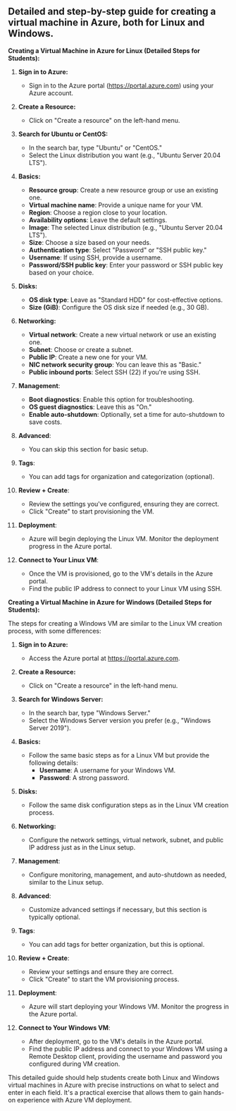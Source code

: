 ## Detailed and step-by-step guide for creating a virtual machine in Azure, both for Linux and Windows.

**Creating a Virtual Machine in Azure for Linux (Detailed Steps for Students):**

1. **Sign in to Azure:**
   - Sign in to the Azure portal (https://portal.azure.com) using your Azure account.

2. **Create a Resource:**
   - Click on "Create a resource" on the left-hand menu.

3. **Search for Ubuntu or CentOS:**
   - In the search bar, type "Ubuntu" or "CentOS."
   - Select the Linux distribution you want (e.g., "Ubuntu Server 20.04 LTS").

4. **Basics:**
   - **Resource group**: Create a new resource group or use an existing one.
   - **Virtual machine name**: Provide a unique name for your VM.
   - **Region**: Choose a region close to your location.
   - **Availability options**: Leave the default settings.
   - **Image**: The selected Linux distribution (e.g., "Ubuntu Server 20.04 LTS").
   - **Size**: Choose a size based on your needs.
   - **Authentication type**: Select "Password" or "SSH public key."
   - **Username**: If using SSH, provide a username.
   - **Password/SSH public key**: Enter your password or SSH public key based on your choice.

5. **Disks:**
   - **OS disk type**: Leave as "Standard HDD" for cost-effective options.
   - **Size (GiB)**: Configure the OS disk size if needed (e.g., 30 GB).

6. **Networking:**
   - **Virtual network**: Create a new virtual network or use an existing one.
   - **Subnet**: Choose or create a subnet.
   - **Public IP**: Create a new one for your VM.
   - **NIC network security group**: You can leave this as "Basic."
   - **Public inbound ports**: Select SSH (22) if you're using SSH.

7. **Management**:
   - **Boot diagnostics**: Enable this option for troubleshooting.
   - **OS guest diagnostics**: Leave this as "On."
   - **Enable auto-shutdown**: Optionally, set a time for auto-shutdown to save costs.

8. **Advanced**:
   - You can skip this section for basic setup.

9. **Tags**:
   - You can add tags for organization and categorization (optional).

10. **Review + Create**:
    - Review the settings you've configured, ensuring they are correct.
    - Click "Create" to start provisioning the VM.

11. **Deployment**:
    - Azure will begin deploying the Linux VM. Monitor the deployment progress in the Azure portal.

12. **Connect to Your Linux VM**:
    - Once the VM is provisioned, go to the VM's details in the Azure portal.
    - Find the public IP address to connect to your Linux VM using SSH.

**Creating a Virtual Machine in Azure for Windows (Detailed Steps for Students):**

The steps for creating a Windows VM are similar to the Linux VM creation process, with some differences:

1. **Sign in to Azure:**
   - Access the Azure portal at https://portal.azure.com.

2. **Create a Resource:**
   - Click on "Create a resource" in the left-hand menu.

3. **Search for Windows Server:**
   - In the search bar, type "Windows Server."
   - Select the Windows Server version you prefer (e.g., "Windows Server 2019").

4. **Basics:**
   - Follow the same basic steps as for a Linux VM but provide the following details:
     - **Username**: A username for your Windows VM.
     - **Password**: A strong password.

5. **Disks:**
   - Follow the same disk configuration steps as in the Linux VM creation process.

6. **Networking:**
   - Configure the network settings, virtual network, subnet, and public IP address just as in the Linux setup.

7. **Management**:
   - Configure monitoring, management, and auto-shutdown as needed, similar to the Linux setup.

8. **Advanced**:
   - Customize advanced settings if necessary, but this section is typically optional.

9. **Tags**:
   - You can add tags for better organization, but this is optional.

10. **Review + Create**:
    - Review your settings and ensure they are correct.
    - Click "Create" to start the VM provisioning process.

11. **Deployment**:
    - Azure will start deploying your Windows VM. Monitor the progress in the Azure portal.

12. **Connect to Your Windows VM**:
    - After deployment, go to the VM's details in the Azure portal.
    - Find the public IP address and connect to your Windows VM using a Remote Desktop client, providing the username and password you configured during VM creation.

This detailed guide should help students create both Linux and Windows virtual machines in Azure with precise instructions on what to select and enter in each field. It's a practical exercise that allows them to gain hands-on experience with Azure VM deployment.
